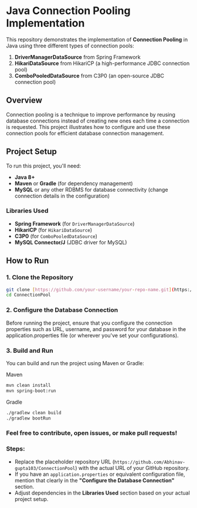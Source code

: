 # Java Connection Pooling Implementation

This repository demonstrates the implementation of **Connection Pooling** in Java using three different types of connection pools:

1. **DriverManagerDataSource** from Spring Framework
2. **HikariDataSource** from HikariCP (a high-performance JDBC connection pool)
3. **ComboPooledDataSource** from C3P0 (an open-source JDBC connection pool)

## Overview

Connection pooling is a technique to improve performance by reusing database connections instead of creating new ones each time a connection is requested. This project illustrates how to configure and use these connection pools for efficient database connection management.

## Project Setup

To run this project, you'll need:

- **Java 8+**
- **Maven** or **Gradle** (for dependency management)
- **MySQL** or any other RDBMS for database connectivity (change connection details in the configuration)

### Libraries Used

- **Spring Framework** (for `DriverManagerDataSource`)
- **HikariCP** (for `HikariDataSource`)
- **C3P0** (for `ComboPooledDataSource`)
- **MySQL Connector/J** (JDBC driver for MySQL)

## How to Run

### 1. Clone the Repository

```bash
git clone [https://github.com/your-username/your-repo-name.git](https://github.com/Abhinav-gupta103/ConnectionPool.git)
cd ConnectionPool
```

### 2. Configure the Database Connection
Before running the project, ensure that you configure the connection properties such as URL, username, and password for your database in the application.properties file (or wherever you've set your configurations).


### 3. Build and Run
You can build and run the project using Maven or Gradle:

Maven
```bash
mvn clean install
mvn spring-boot:run
```

Gradle
```bash
./gradlew clean build
./gradlew bootRun
```


### Feel free to contribute, open issues, or make pull requests!
### Steps:
- Replace the placeholder repository URL (`https://github.com/Abhinav-gupta103/ConnectionPool`) with the actual URL of your GitHub repository.
- If you have an `application.properties` or equivalent configuration file, mention that clearly in the **"Configure the Database Connection"** section.
- Adjust dependencies in the **Libraries Used** section based on your actual project setup.
